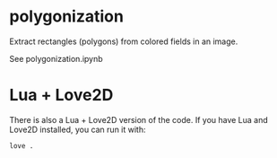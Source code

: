 # polygonization

Extract rectangles (polygons) from colored fields in an image.

See polygonization.ipynb

# Lua + Love2D

There is also a Lua + Love2D version of the code. If you have Lua and Love2D installed, you can run it with:

```bash
love .

```

```
